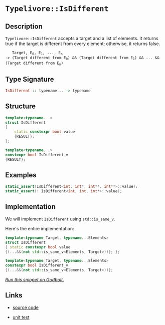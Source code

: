 <!-- Copyright 2024 Feng Mofan
SPDX-License-Identifier: Apache-2.0 -->

# `Typelivore::IsDifferent`

## Description

`Typelivore::IsDifferent` accepts a target and a list of elements.
It returns true if the target is different from every element;
otherwise, it returns false.

<pre><code>   Target, E<sub>0</sub>, E<sub>1</sub>, ..., E<sub>n</sub>
-> (Target different from E<sub>0</sub>) && (Target different from E<sub>1</sub>) && ... && (Target different from E<sub>n</sub>)</code></pre>

## Type Signature

```Haskell
IsDifferent :: typename... -> typename
```

## Structure

```C++
template<typename...>
struct IsDifferent
{
    static constexpr bool value
    {RESULT};
};

template<typename...>
constexpr bool IsDifferent_v
{RESULT};
```

## Examples

```C++
static_assert(IsDifferent<int, int*, int**, int**>::value);
static_assert(! IsDifferent<int, int, int*>::value);
```

## Implementation

We will implement `IsDifferent` using `std::is_same_v`.

Here's the entire implementation:

```C++
template<typename Target, typename...Elements>
struct IsDifferent
{ static constexpr bool value
{(...&&(not std::is_same_v<Elements, Target>))}; };

template<typename Target, typename...Elements>
constexpr bool IsDifferent_v 
{(...&&(not std::is_same_v<Elements, Target>))};
```

[*Run this snippet on Godbolt.*](https://godbolt.org/#z:OYLghAFBqd5QCxAYwPYBMCmBRdBLAF1QCcAaPECAMzwBtMA7AQwFtMQByARg9KtQYEAysib0QXACx8BBAKoBnTAAUAHpwAMvAFYTStJg1DIApACYAQuYukl9ZATwDKjdAGFUtAK4sGIMwDMpK4AMngMmAByPgBGmMR6AA6oCoRODB7evv5ByamOAmER0SxxCVy2mPYFDEIETMQEmT5%2BgZXV6XUNBEVRsfF6CvWNzdltQ929JWUSAJS2qF7EyOwc5gHhyN5YANQmAW4EAJ6JmAD6BMRMhAr72CYaAIIPjwSYLIkGb/uHJ4ysmB2ABUGsBMARSDtjqdmGwAHQI7D0NiCW4Be5PIbELwOHYASQUABE8FQqPFGAQXiYAOwWHYTRzIHZoBhDTCqRLEHYxVCeHYANzEXkwVNpEARcPMADZpRAGKgCPSCOgQCA8AozgoAWd%2BT8ke8KQpISDiGDKejZrMaYT9nTrbaqU83h8viKDtD/mxgaDwZCPbDMBL9SiCGiMY8WWyOVyeXyCcTSeTBDq9k8aRZxQjpbL5Yqhiq1RqtWwdXrkYbjT7zdhLfaAlY008APQAKjb7Y7nabL1b7eBmCGCh2He7zc745HjseDLwyDOTAUSkaEHjJLJxApP3CEJ225bkL3%2B93gjbd1Vgu8mCt9ZeM7nC6XBAgYDA%2BKJa6T5rc24Pgl/BBbM8QAvYVrwsDh5loTgAFZeD8DgtFIVBODcaxrHpRZlkBdYeFIAhNAg%2BYAGsQGgsw4WpMxJAADmo6CNAATjIjQpWooIoI4SReBYCQNA0Uh4MQ5COF4BQQH4/CEIg0g4FgGBEBARYCESLwIQoCA0A%2BOh4kiAFOFUaipQAWilSQdmAZAmSkOEzF4TB8CIYg8BVCp%2BEEEQxHYKQZEERQVHUKTSF0CoAHcrkSTgeEgmC4IIpDOAAeVUlTFVQKgdgM4zTPMyydmsswdggDwtPoLkcNmXhJK0eYICQTTEm0sh1PqxqQGAKQzD4Og3mIMSIBiOKYnCBojki3ghuYYgjgSmJtEwBwxtITSQwShhaFGwKsBiLxgDcMRaDE7heCwFhDGAcRNrwDcHDwfkBzi9l5tU1ZcO3Ko4toPAYiuKaPCwOLLjwHijtIO7iB5JRCXeM7PqMAj5ioAxgAUAA1PBMBChKYUWtzhFEcRvNxvy1Di4L9DOlA0MsfQvrEyB5lQRIakOoz832QlTEsawzCEsGnKwOmIHmOx5pqFwGHcTwWj0UJwj6UoBgqPI0gEUY/CVlIVYYKZ%2BnKdpRc6YYmil7IKhFm6BC6RodYVvWJhGE31dsI2bZmLhhcwlY5n0GKBLi4SMsMkyzIsqzJBswrcEIEg9kCd3Kvh%2BYEEwJgsASIXSBIyQAjhBiAmpSQNEkKipT46CpQYn3OO4kAAi4OEpS4ViGOopvoMkLhoLzqU/cC4TRPEvD4Zk%2BTasU5LVPISgWtK3S2E4BoWH5akjKYZkDCMPKGLhevEPs6P%2Bb0XGPIJ6QiaUEnAt0TqwqYCKjuijhYN7oTEon1L0sX5fV/Xs6t53uEGhCrFQaqVWOAQzAVSHlJGqdVUAlXiFPDS8DQEDC/ivLYZ0uAMS4PxGgtAep9QGoFCaI1FqkKmjNOaC0QbLQpKtdacUto7T2rQA6i0Tow1WIhfA11HB3UOnvVQT03iLTehxRCn1vojT%2BtwyqTlga4TBhDTAUNTpGFhqAGBfAkao3RpjbGINj74y8mfWQxMAqIWvuTOGnMrDUykYLBmTN0gszZgEDmVMLA814KgPmzl7r031hbPwEBXBqxlhLV2itSDKxqBEjW%2BR0jRLtlUA2lsjYJOCTUK2PQ5bTBifbY2WQnZFJSd7BQnsvKP2foJXxnAdjoJ/pgze2CAFAIgFHRy4D47QOqknFOadKCPy4qQHiARt5F2pF3ak1IAjF0kKZCodT4oiVsIPKq0lZIKSUilJBM8dJ6Q4IvbKLAFD8iZPyNprohh2QciQZyR9ZAn1MT5eQF9LE6FrqQW%2B98opV1qf7N%2BylVI7DSo04gLBTnnMudcpgbwhjAJQY1cBAQoGbNgSgZFpV9nYoGBcxIiQdTYLODcgg85IWmS6gQ%2BIRDBrDSmuQhl01Zqi0WnQwQDCNo8MwNtXa%2B1Dq4U4RouRpBeEGwEQ9YRyBnpiMEO9QKUifpHFkQDBRi1lEpFUdDDR4QtHVR0UwZGaMMZY0YDjZ5JiJBmN8h80m3yN7GC8TTGITikIuIEIdJs%2BZKZc0sD4pC/iBbwGFmkkJ4tJYlMiegcpiStZZLick/JutBhhpyZkx2qaOgZMmMm22gwM1RrNi7PNbsPZLC9u7AFsU%2B4NJOWZM5FyBRwoRYqTp9yypx3RYnUgydU4DAzhxUZPEzDbwCAEaC9EO58XHdSViL96lrLEhJHtWdqQ2WmVwKQDEpl5y4NSKuAQa2vzWRix%2BtkF2rITjA%2BYYNUjOEkEAA%3D%3D)

## Links

- [source code](../../../../conceptrodon/typelivore/is_different.hpp)

- [unit test](../../../../tests/unit/metafunctions/typelivore/is_different.test.hpp)
